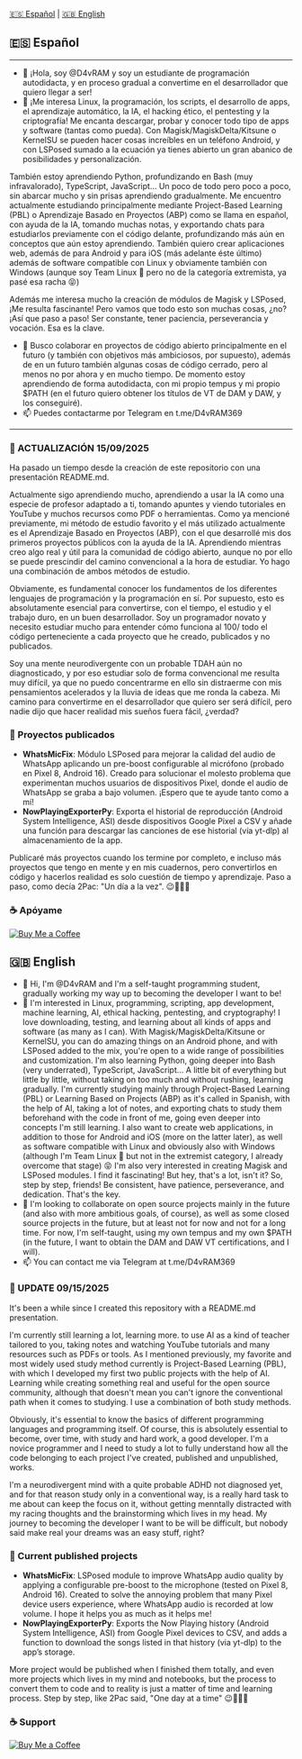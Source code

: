 [🇪🇸 Español](#-español) | [🇬🇧 English](#-english)

## 🇪🇸 Español

---

- 👋 ¡Hola, soy @D4vRAM y soy un estudiante de programación autodidacta, y en proceso gradual a convertime en el desarrollador que quiero llegar a ser!
- 👀 ¡Me interesa Linux, la programación, los scripts, el desarrollo de apps, el aprendizaje automático, la IA, el hacking ético, el pentesting y la criptografía! Me encanta descargar, probar y conocer todo tipo de apps y software (tantas como pueda). Con Magisk/MagiskDelta/Kitsune o KernelSU se pueden hacer cosas increíbles en un teléfono Android, y con LSPosed sumado a la ecuación ya tienes abierto un gran abanico de posibilidades y personalización.

También estoy aprendiendo Python, profundizando en Bash (muy infravalorado), TypeScript, JavaScript... Un poco de todo pero poco a poco, sin abarcar mucho y sin prisas aprendiendo gradualmente. Me encuentro actualmente estudiando principalmente mediante Project-Based Learning (PBL) o Aprendizaje Basado en Proyectos (ABP) como se llama en español, con ayuda de la IA, tomando muchas notas, y exportando chats para estudiarlos previamente con el código delante, profundizando más aún en conceptos que aún estoy aprendiendo. También quiero crear aplicaciones web, además de para Android y para iOS (más adelante éste último) además de software compatible con Linux y obviamente también con Windows (aunque soy Team Linux 🐧 pero no de la categoría extremista, ya pasé esa racha 😝)

Además me interesa mucho la creación de módulos de Magisk y LSPosed, ¡Me resulta fascinante! Pero vamos que todo esto son muchas cosas, ¿no? ¡Así que paso a paso! Ser constante, tener paciencia, perseverancia y vocación. Esa es la clave.
- 💞️ Busco colaborar en proyectos de código abierto principalmente en el futuro (y también con objetivos más ambiciosos, por supuesto), además de en un futuro también algunas cosas de código cerrado, pero al menos no por ahora y en mucho tiempo. De momento estoy aprendiendo de forma autodidacta, con mi propio tempus y mi propio $PATH (en el futuro quiero obtener los títulos de VT de DAM y DAW, y los conseguiré).
- 📫 Puedes contactarme por Telegram en t.me/D4vRAM369

---

### 📌 ACTUALIZACIÓN 15/09/2025

Ha pasado un tiempo desde la creación de este repositorio con una presentación README.md.

Actualmente sigo aprendiendo mucho, aprendiendo a usar la IA como una especie de profesor adaptado a ti, tomando apuntes y viendo tutoriales en YouTube y muchos recursos como PDF o herramientas. Como ya mencioné previamente, mi método de estudio favorito y el más utilizado actualmente es el Aprendizaje Basado en Proyectos (ABP), con el que desarrollé mis dos primeros proyectos públicos con la ayuda de la IA. Aprendiendo mientras creo algo real y útil para la comunidad de código abierto, aunque no por ello se puede prescindir del camino convencional a la hora de estudiar. Yo hago una combinación de ambos métodos de estudio.

Obviamente, es fundamental conocer los fundamentos de los diferentes lenguajes de programación y la programación en sí. Por supuesto, esto es absolutamente esencial para convertirse, con el tiempo, el estudio y el trabajo duro, en un buen desarrollador. Soy un programador novato y necesito estudiar mucho para entender cómo funciona al 100/ todo el código perteneciente a cada proyecto que he creado, publicados y no publicados.

Soy una mente neurodivergente con un probable TDAH aún no diagnosticado, y por eso estudiar solo de forma convencional me resulta muy difícil, ya que no puedo concentrarme en ello sin distraerme con mis pensamientos acelerados y la lluvia de ideas que me ronda la cabeza. Mi camino para convertirme en el desarrollador que quiero ser será difícil, pero nadie dijo que hacer realidad mis sueños fuera fácil, ¿verdad?

### 🚀 Proyectos publicados

- **WhatsMicFix**: Módulo LSPosed para mejorar la calidad del audio de WhatsApp aplicando un pre-boost configurable al micrófono (probado en Pixel 8, Android 16). Creado para solucionar el molesto problema que experimentan muchos usuarios de dispositivos Pixel, donde el audio de WhatsApp se graba a bajo volumen. ¡Espero que te ayude tanto como a mí!
- **NowPlayingExporterPy**: Exporta el historial de reproducción (Android System Intelligence, ASI) desde dispositivos Google Pixel a CSV y añade una función para descargar las canciones de ese historial (vía yt-dlp) al almacenamiento de la app.

Publicaré más proyectos cuando los termine por completo, e incluso más proyectos que tengo en mente y en mis cuadernos, pero convertirlos en código y hacerlos realidad es solo cuestión de tiempo y aprendizaje. Paso a paso, como decía 2Pac: "Un día a la vez". 😉🙏🍀💥

### ☕ Apóyame

[![Buy Me a Coffee](https://img.buymeacoffee.com/button-api/?text=Buy%20me%20a%20coffee&emoji=☕&slug=D4vRAM369&button_colour=5F7FFF&font_colour=ffffff&font_family=Inter&outline_colour=000000&coffee_colour=FFDD00)](https://www.buymeacoffee.com/D4vRAM369)


## 🇬🇧 English

- 👋 Hi, I'm @D4vRAM and I'm a self-taught programming student, gradually working my way up to becoming the developer I want to be!
- 👀 I'm interested in Linux, programming, scripting, app development, machine learning, AI, ethical hacking, pentesting, and cryptography! I love downloading, testing, and learning about all kinds of apps and software (as many as I can). With Magisk/MagiskDelta/Kitsune or KernelSU, you can do amazing things on an Android phone, and with LSPosed added to the mix, you're open to a wide range of possibilities and customization.
I'm also learning Python, going deeper into Bash (very underrated), TypeScript, JavaScript... A little bit of everything but little by little, without taking on too much and without rushing, learning gradually. I'm currently studying mainly through Project-Based Learning (PBL) or Learning Based on Projects (ABP) as it's called in Spanish, with the help of AI, taking a lot of notes, and exporting chats to study them beforehand with the code in front of me, going even deeper into concepts I'm still learning. I also want to create web applications, in addition to those for Android and iOS (more on the latter later), as well as software compatible with Linux and obviously also with Windows (although I'm Team Linux 🐧 but not in the extremist category, I already overcome that stage) 😝
I'm also very interested in creating Magisk and LSPosed modules. I find it fascinating! But hey, that's a lot, isn't it? So, step by step, friends! Be consistent, have patience, perseverance, and dedication. That's the key.
- 💞️ I'm looking to collaborate on open source projects mainly in the future (and also with more ambitious goals, of course), as well as some closed source projects in the future, but at least not for now and not for a long time. For now, I'm self-taught, using my own tempus and my own $PATH (in the future, I want to obtain the DAM and DAW VT certifications, and I will).
- 📫 You can contact me via Telegram at t.me/D4vRAM369

### 📌 UPDATE 09/15/2025

It's been a while since I created this repository with a README.md presentation.

I'm currently still learning a lot, learning more. to use AI as a kind of teacher tailored to you, taking notes and watching YouTube tutorials and many resources such as PDFs or tools. As I mentioned previously, my favorite and most widely used study method currently is Project-Based Learning (PBL), with which I developed my first two public projects with the help of AI. Learning while creating something real and useful for the open source community, although that doesn't mean you can't ignore the conventional path when it comes to studying. I use a combination of both study methods.

Obviously, it's essential to know the basics of different programming languages ​​and programming itself. Of course, this is absolutely essential to become, over time, with study and hard work, a good developer. I'm a novice programmer and I need to study a lot to fully understand how all the code belonging to each project I've created, published and unpublished, works.

I'm a neurodivergent mind with a quite probable ADHD not diagnosed yet, and for that reason study only in a conventional way, is a really hard task to me about can keep the focus on it, without getting menntally distracted with my racing thoughts and the brainstorming which lives in my head. My journey to becoming the developer I want to be will be difficult, but nobody said make real your dreams was an easy stuff, right?

### 🚀 Current published projects

- **WhatsMicFix**: LSPosed module to improve WhatsApp audio quality by applying a configurable pre-boost to the microphone (tested on Pixel 8, Android 16). Created to solve the annoying problem that many Pixel device users experience, where WhatsApp audio is recorded at low volume. I hope it helps you as much as it helps me!
- **NowPlayingExporterPy**: Exports the Now Playing history (Android System Intelligence, ASI) from Google Pixel devices to CSV, and adds a function to download the songs listed in that history (via yt-dlp) to the app’s storage.

More project would be published when I finished them totally, and even more projects which lives in my mind and notebooks, but the process to convert them to code and to reality is just a matter of time and learning process. Step by step, like 2Pac said, "One day at a time" 😉🙏🍀💥

### ☕ Support

[![Buy Me a Coffee](https://img.buymeacoffee.com/button-api/?text=Buy%20me%20a%20coffee&emoji=☕&slug=D4vRAM369&button_colour=5F7FFF&font_colour=ffffff&font_family=Inter&outline_colour=000000&coffee_colour=FFDD00)](https://www.buymeacoffee.com/D4vRAM369)


<!---
painkiller1717/painkiller1717 is a ✨ special ✨ repository because its README.md (this file) appears on your GitHub profile.
You can click the Preview link to take a look at your changes.
--->
